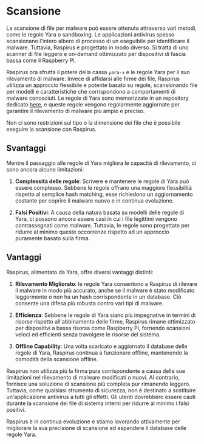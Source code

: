 # Scansione

La scansione di file per malware può essere ottenuta attraverso vari metodi, come le regole Yara o sandboxing. Le applicazioni antivirus spesso scansionano l'intero albero di processo di un eseguibile per identificare il malware. Tuttavia, Raspirus è progettato in modo diverso. Si tratta di uno scanner di file leggero e on-demand ottimizzato per dispositivi di fascia bassa come il Raspberry Pi.

Raspirus ora sfrutta il potere della cassa `yara-x` e le regole Yara per il suo rilevamento di malware. Invece di affidarsi alle firme dei file, Raspirus utilizza un approccio flessibile e potente basato su regole, scansionando file per modelli e caratteristiche che corrispondono a comportamenti di malware conosciuti. Le regole di Yara sono memorizzate in un repository dedicato [here](https://github.com/Raspirus/yara-rules), e queste regole vengono regolarmente aggiornate per garantire il rilevamento di malware più ampio e preciso.

Non ci sono restrizioni sul tipo o la dimensione dei file che è possibile eseguire la scansione con Raspirus.

## Svantaggi

Mentre il passaggio alle regole di Yara migliora le capacità di rilevamento, ci sono ancora alcune limitazioni:

1. **Complessità delle regole**: Scrivere e mantenere le regole di Yara può essere complesso. Sebbene le regole offrano una maggiore flessibilità rispetto al semplice hash matching, esse richiedono un aggiornamento costante per coprire il malware nuovo e in continua evoluzione.

2. **Falsi Positivi**: A causa della natura basata su modelli delle regole di Yara, ci possono ancora essere casi in cui i file legittimi vengono contrassegnati come malware. Tuttavia, le regole sono progettate per ridurre al minimo queste occorrenze rispetto ad un approccio puramente basato sulla firma.

## Vantaggi

Raspirus, alimentato da Yara, offre diversi vantaggi distinti:

1. **Rilevamento Migliorato**: le regole Yara consentono a Raspirus di rilevare il malware in modo più accurato, anche se il malware è stato modificato leggermente o non ha un hash corrispondente in un database. Ciò consente una difesa più robusta contro vari tipi di malware.

2. **Efficienza**: Sebbene le regole di Yara siano più impegnative in termini di risorse rispetto all'abbinamento delle firme, Raspirus rimane ottimizzato per dispositivi a bassa risorsa come Raspberry Pi, fornendo scansioni veloci ed efficienti senza travolgere le risorse del sistema.

3. **Offline Capability**: Una volta scaricato e aggiornato il database delle regole di Yara, Raspirus continua a funzionare offline, mantenendo la comodità della scansione offline.

Raspirus non utilizza più la firma pura corrispondente a causa delle sue limitazioni nel rilevamento di malware modificati o nuovi. Al contrario, fornisce una soluzione di scansione più completa pur rimanendo leggero. Tuttavia, come qualsiasi strumento di sicurezza, non è destinato a sostituire un'applicazione antivirus a tutti gli effetti. Gli utenti dovrebbero essere cauti durante la scansione dei file di sistema interni per ridurre al minimo i falsi positivi.

Raspirus è in continua evoluzione e stiamo lavorando attivamente per migliorare la sua precisione di scansione ed espandere il database delle regole Yara.

